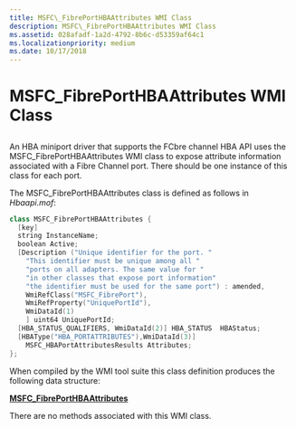 ```yaml
---
title: MSFC\_FibrePortHBAAttributes WMI Class
description: MSFC\_FibrePortHBAAttributes WMI Class
ms.assetid: 028afadf-1a2d-4792-8b6c-d53359af64c1
ms.localizationpriority: medium
ms.date: 10/17/2018
---
```


# MSFC\_FibrePortHBAAttributes WMI Class


## <span id="ddk_msfc_fibreporthbaattributes_wmi_class_kr"></span><span id="DDK_MSFC_FIBREPORTHBAATTRIBUTES_WMI_CLASS_KR"></span>


An HBA miniport driver that supports the FCbre channel HBA API uses the MSFC\_FibrePortHBAAttributes WMI class to expose attribute information associated with a Fibre Channel port. There should be one instance of this class for each port.

The MSFC\_FibrePortHBAAttributes class is defined as follows in *Hbaapi.mof*:

```cpp
class MSFC_FibrePortHBAAttributes {
  [key] 
  string InstanceName;
  boolean Active;
  [Description ("Unique identifier for the port. "
    "This identifier must be unique among all "
    "ports on all adapters. The same value for "
    "in other classes that expose port information"
    "the identifier must be used for the same port") : amended,
    WmiRefClass("MSFC_FibrePort"),
    WmiRefProperty("UniquePortId"),
    WmiDataId(1)
    ] uint64 UniquePortId;
  [HBA_STATUS_QUALIFIERS, WmiDataId(2)] HBA_STATUS  HBAStatus;
  [HBAType("HBA_PORTATTRIBUTES"),WmiDataId(3)]
    MSFC_HBAPortAttributesResults Attributes;
};
```

When compiled by the WMI tool suite this class definition produces the following data structure:

[**MSFC\_FibrePortHBAAttributes**](/windows-hardware/drivers/ddi/hbapiwmi/ns-hbapiwmi-_msfc_fibreporthbaattributes)

There are no methods associated with this WMI class.

 

